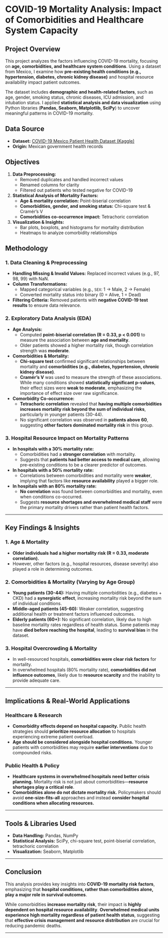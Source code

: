 # **COVID-19 Mortality Analysis: Impact of Comorbidities and Healthcare System Capacity**  

## **Project Overview**  
This project analyzes the factors influencing COVID-19 mortality, focusing on **age, comorbidities, and healthcare system conditions**. Using a dataset from Mexico, I examine how **pre-existing health conditions (e.g., hypertension, diabetes, chronic kidney disease)** and hospital resource availability impact patient outcomes.  

The dataset includes **demographic and health-related factors**, such as age, gender, smoking status, chronic diseases, ICU admission, and intubation status. I applied **statistical analysis and data visualization** using Python libraries (**Pandas, Seaborn, Matplotlib, SciPy**) to uncover meaningful patterns in COVID-19 mortality.  

## **Data Source**  
- **Dataset:** [COVID-19 Mexico Patient Health Dataset (Kaggle)](https://www.kaggle.com/datasets/riteshahlawat/covid19-mexico-patient-health-dataset)  
- **Origin:** Mexican government health records  

## **Objectives**  
1. **Data Preprocessing:**  
   - Removed duplicates and handled incorrect values  
   - Renamed columns for clarity  
   - Filtered out patients who tested negative for COVID-19  
2. **Statistical Analysis of Mortality Factors:**  
   - **Age & mortality correlation:** Point-biserial correlation  
   - **Comorbidities, gender, and smoking status:** Chi-square test & Cramér’s V  
   - **Comorbidities co-occurrence impact:** Tetrachoric correlation  
3. **Visualization & Insights:**  
   - Bar plots, boxplots, and histograms for mortality distribution  
   - Heatmaps to analyze comorbidity relationships  

## **Methodology**  
### **1. Data Cleaning & Preprocessing**  
- **Handling Missing & Invalid Values:** Replaced incorrect values (e.g., 97, 98, 99) with NaN.  
- **Column Transformations:**  
  - Mapped categorical variables (e.g., `SEX`: 1 → Male, 2 → Female)  
  - Converted mortality status into binary (0 = Alive, 1 = Dead)  
- **Filtering Criteria:** Removed patients with **negative COVID-19 test results** to ensure data relevance.  

### **2. Exploratory Data Analysis (EDA)**  
- **Age Analysis:**  
  - Computed **point-biserial correlation (R = 0.33, p < 0.001)** to measure the association between **age and mortality**.  
  - Older patients showed a higher mortality risk, though correlation strength was **moderate**.  
- **Comorbidities & Mortality:**  
  - **Chi-square test** confirmed significant relationships between mortality and **comorbidities (e.g., diabetes, hypertension, chronic kidney disease)**.  
  - **Cramér’s V** was used to measure the strength of these associations. While many conditions showed **statistically significant p-values**, their effect sizes were **weak to moderate**, emphasizing the importance of effect size over raw significance.  
- **Comorbidity Co-occurrence:**  
  - **Tetrachoric correlation** revealed that **having multiple comorbidities increases mortality risk beyond the sum of individual risks**, particularly in younger patients (30-44).  
  - No significant correlation was observed in **patients above 60**, suggesting **other factors dominated mortality risk** in this group.  

### **3. Hospital Resource Impact on Mortality Patterns**  
- **In hospitals with a 30% mortality rate:**  
  - Comorbidities had a **stronger correlation** with mortality.  
  - Suggests that **patients had better access to medical care**, allowing pre-existing conditions to be a clearer predictor of outcomes.  
- **In hospitals with a 50% mortality rate:**  
  - Correlations between comorbidities and mortality were **weaker**, implying that factors like **resource availability** played a bigger role.  
- **In hospitals with an 80% mortality rate:**  
  - **No correlation** was found between comorbidities and mortality, even when conditions co-occurred.  
  - Suggests **resource shortages and overwhelmed medical staff** were the primary mortality drivers rather than patient health factors.  

---

## **Key Findings & Insights**  

### **1. Age & Mortality**  
- **Older individuals had a higher mortality risk (R = 0.33, moderate correlation).**  
- However, other factors (e.g., hospital resources, disease severity) also played a role in determining outcomes.  

### **2. Comorbidities & Mortality (Varying by Age Group)**  
- **Young patients (30-44):** Having multiple comorbidities (e.g., diabetes + CKD) had a **synergistic effect**, increasing mortality risk beyond the sum of individual conditions.  
- **Middle-aged patients (45-60):** Weaker correlation, suggesting additional health or treatment factors influenced outcomes.  
- **Elderly patients (60+):** No significant correlation, likely due to high baseline mortality rates regardless of health status. Some patients may have **died before reaching the hospital**, leading to **survival bias** in the dataset.  

### **3. Hospital Overcrowding & Mortality**  
- In well-resourced hospitals, **comorbidities were clear risk factors** for mortality.  
- In overwhelmed hospitals (80% mortality rate), **comorbidities did not influence outcomes**, likely due to **resource scarcity** and the inability to provide adequate care.  

---

## **Implications & Real-World Applications**  

### **Healthcare & Research**  
- **Comorbidity effects depend on hospital capacity.** Public health strategies should **prioritize resource allocation** to hospitals experiencing extreme patient overload.  
- **Age should be considered alongside hospital conditions.** Younger patients with comorbidities may require **earlier interventions** due to compounded risks.  

### **Public Health & Policy**  
- **Healthcare systems in overwhelmed hospitals need better crisis planning.** Mortality risk is not just about comorbidities—**resource shortages play a critical role**.  
- **Comorbidities alone do not dictate mortality risk.** Policymakers should avoid **one-size-fits-all** approaches and instead **consider hospital conditions when allocating resources.**  

---

## **Tools & Libraries Used**  
- **Data Handling:** Pandas, NumPy  
- **Statistical Analysis:** SciPy, chi-square test, point-biserial correlation, tetrachoric correlation  
- **Visualization:** Seaborn, Matplotlib  

---

## **Conclusion**  
This analysis provides key insights into **COVID-19 mortality risk factors**, emphasizing that **hospital conditions, rather than comorbidities alone, play a major role in survival outcomes**.  

While comorbidities **increase mortality risk**, their impact is **highly dependent on hospital resource availability**. **Overwhelmed medical units experience high mortality regardless of patient health status**, suggesting that **effective crisis management and resource distribution** are crucial for reducing pandemic deaths.  

---
